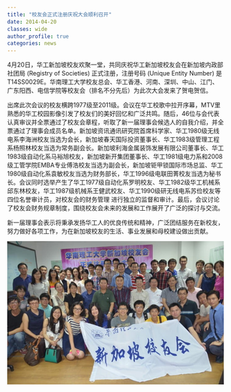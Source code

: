 ```yaml
---
title: "校友会正式注册庆祝大会顺利召开"
date: 2014-04-20
classes: wide
author_profile: true
categories: news
---
```


4月20日，华工新加坡校友欢聚一堂，共同庆祝华工新加坡校友会在新加坡内政部社团局 (Registry of Societies) 正式注册，注册号码 (Unique Entity Number) 是T14SS0029E。华南理工大学校友总会、华工香港、河南、深圳、中山、江门、广东阳西、电信学院等校友会（排名不分先后）为此次大会发来了贺电贺信。

出席此次会议的校友横跨1977级至2011级。会议在华工校歌中拉开序幕，MTV里熟悉的华工校园影像引发了校友们的美好回忆和广泛共鸣。随后，46位与会代表认真审议并全票通过了校友会章程，听取了新一届理事会候选人的自我介绍，并全票通过了理事会成员名单。新加坡资讯通讯研究院首席科学家、华工1980级无线电系李海洲校友当选为会长，新加坡春天国际投资董事长、华工1983级管理工程系杨照林校友当选为常务副会长。新加坡利海金属装饰发展有限公司董事长、华工1983级自动化系马裕旭校友，新加坡新开集团董事长、华工1981级电力系和2008级工管学院EMBA专业傅浩校友当选为副会长，新加坡钜甲锁国际市场总监、华工1980级自动化系袁敏校友当选为财务部长，华工1996级电联田菁校友当选为秘书长。会议同时选举产生了华工1977级自动化系罗明校友、华工1982级华工机械系邱东林校友，华工1987级机械系王健武校友、华工1990级研无线电系苏俭校友等四位名誉审计员，对校友会的财务管理 进行独立的监督和审计。最后，会议讨论了校友会财务规章制度，围绕校友会未来的发展和工作展开了广泛的探讨与交流。

新一届理事会表示将秉承发扬华工人的优良传统和精神，广泛团结服务在新校友，努力做好各项工作，为在新加坡校友的生活、事业发展和母校建设做出贡献。

![](/assets/images/20140420.jpg)
